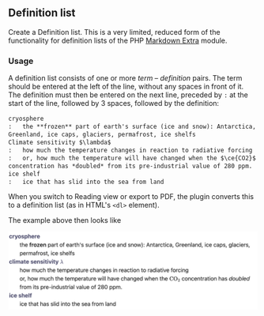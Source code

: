 ## Definition list

Create a Definition list. This is a very limited, reduced form of the functionality for definition lists of the PHP [Markdown Extra](https://michelf.ca/projects/php-markdown/extra/#def-list) module.

### Usage
A definition list consists of one or more *term* – *definition* pairs. The term should be entered at the left of the line, without any spaces in front of it. The definition must then be entered on the next line, preceded by `:` at the start of the line, followed by 3 spaces, followed by the definition:

```
cryosphere
:   the **frozen** part of earth's surface (ice and snow): Antarctica, Greenland, ice caps, glaciers, permafrost, ice shelfs
Climate sensitivity $\lambda$
:   how much the temperature changes in reaction to radiative forcing
:   or, how much the temperature will have changed when the $\ce{CO2}$ concentration has *doubled* from its pre-industrial value of 280 ppm.
ice shelf
:   ice that has slid into the sea from land
```

When you switch to Reading view or export to PDF, the plugin converts this to a definition list (as in HTML's `<dl>` element).

The example above then looks like

![Definition list output](Output.png)
